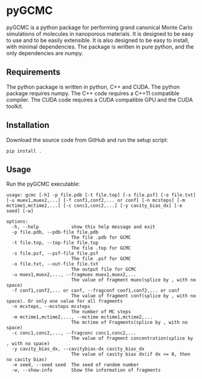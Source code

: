 # pyGCMC
pyGCMC is a python package for performing grand canonical Monte Carlo simulations of molecules in nanoporous materials. It is designed to be easy to use and to be easily extensible. It is also designed to be easy to install, with minimal dependencies. The package is written in pure python, and the only dependencies are numpy.

## Requirements
The python package is written in python, C++ and CUDA. The python package requires numpy. The C++ code requires a C++11 compatible compiler. The CUDA code requires a CUDA compatible GPU and the CUDA toolkit.

## Installation
Download the source code from GitHub and run the setup script:
```
pip install .
```

## Usage
Run the pyGCMC executable:
```
usage: gcmc [-h] -p file.pdb [-t file.top] [-s file.psf] [-o file.txt] [-u muex1,muex2,...] [-f conf1,conf2,... or conf] [-n mcsteps] [-m mctime1,mctime2,...] [-c conc1,conc2,...] [-y cavity_bias_dx] [-e seed] [-w]

options:
  -h, --help            show this help message and exit
  -p file.pdb, --pdb-file file.pdb
                        The file .pdb for GCMC
  -t file.top, --top-file file.top
                        The file .top for GCMC
  -s file.psf, --psf-file file.psf
                        The file .psf for GCMC
  -o file.txt, --out-file file.txt
                        The output file for GCMC
  -u muex1,muex2,..., --fragmuex muex1,muex2,...
                        The value of fragment muex(splice by , with no space)
  -f conf1,conf2,... or conf, --fragconf conf1,conf2,... or conf
                        The value of fragment conf(splice by , with no space). Or only one value for all fragments
  -n mcsteps, --mcsteps mcsteps
                        The number of MC steps
  -m mctime1,mctime2,..., --mctime mctime1,mctime2,...
                        The mctime of Fragments(splice by , with no space)
  -c conc1,conc2,..., --fragconc conc1,conc2,...
                        The value of fragment concentration(splice by , with no space)
  -y cavity_bias_dx, --cavitybias-dx cavity_bias_dx
                        The value of cavity bias dx(if dx <= 0, then no cavity bias)
  -e seed, --seed seed  The seed of random number
  -w, --show-info       Show the information of fragments

  ```

